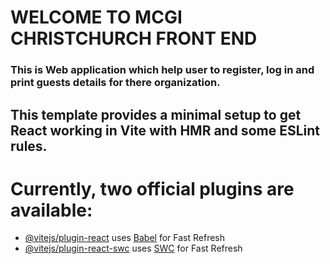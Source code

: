 # WELCOME TO MCGI CHRISTCHURCH FRONT END

### This is Web application which help user to register, log in and print guests details for there organization.

## This template provides a minimal setup to get React working in Vite with HMR and some ESLint rules. 

# Currently, two official plugins are available:

- [@vitejs/plugin-react](https://github.com/vitejs/vite-plugin-react/blob/main/packages/plugin-react/README.md) uses [Babel](https://babeljs.io/) for Fast Refresh
- [@vitejs/plugin-react-swc](https://github.com/vitejs/vite-plugin-react-swc) uses [SWC](https://swc.rs/) for Fast Refresh
